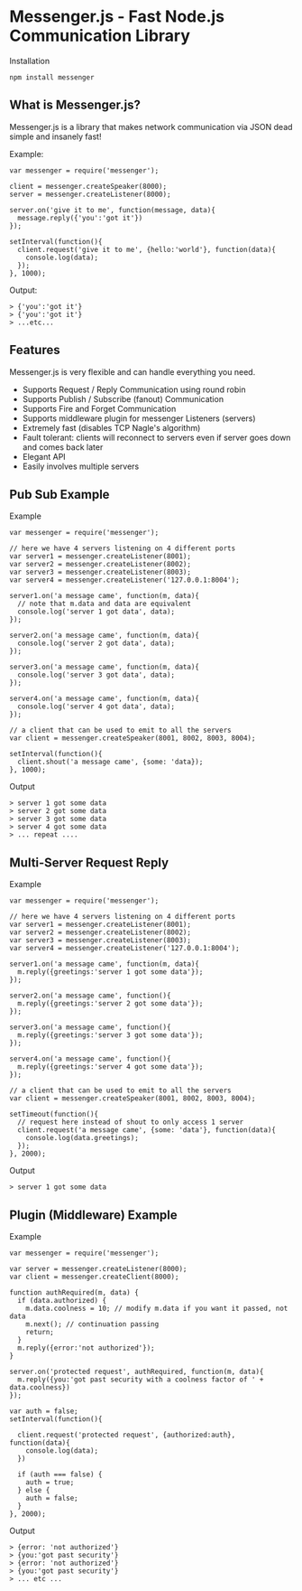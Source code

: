Messenger.js - Fast Node.js Communication Library
============
Installation

    npm install messenger

What is Messenger.js?
------------------
Messenger.js is a library that makes network communication via JSON dead simple and insanely fast!

Example:
  
    var messenger = require('messenger');
  
    client = messenger.createSpeaker(8000);
    server = messenger.createListener(8000);
  
    server.on('give it to me', function(message, data){
      message.reply({'you':'got it'})
    });
  
    setInterval(function(){
      client.request('give it to me', {hello:'world'}, function(data){
        console.log(data);
      });
    }, 1000);

Output:
  
    > {'you':'got it'}
    > {'you':'got it'}
    > ...etc...

Features
--------
Messenger.js is very flexible and can handle everything you need.

- Supports Request / Reply Communication using round robin
- Supports Publish / Subscribe (fanout) Communication
- Supports Fire and Forget Communication
- Supports middleware plugin for messenger Listeners (servers)
- Extremely fast (disables TCP Nagle's algorithm)
- Fault tolerant: clients will reconnect to servers even if server goes down and comes back later
- Elegant API
- Easily involves multiple servers

Pub Sub Example
-------------

Example
  
    var messenger = require('messenger');
  
    // here we have 4 servers listening on 4 different ports
    var server1 = messenger.createListener(8001);
    var server2 = messenger.createListener(8002);
    var server3 = messenger.createListener(8003);
    var server4 = messenger.createListener('127.0.0.1:8004');

    server1.on('a message came', function(m, data){
      // note that m.data and data are equivalent
      console.log('server 1 got data', data);
    });
  
    server2.on('a message came', function(m, data){
      console.log('server 2 got data', data);
    });
  
    server3.on('a message came', function(m, data){
      console.log('server 3 got data', data);
    });
  
    server4.on('a message came', function(m, data){
      console.log('server 4 got data', data);
    });
  
    // a client that can be used to emit to all the servers
    var client = messenger.createSpeaker(8001, 8002, 8003, 8004);
  
    setInterval(function(){
      client.shout('a message came', {some: 'data});
    }, 1000);
  

Output

    > server 1 got some data
    > server 2 got some data
    > server 3 got some data
    > server 4 got some data
    > ... repeat ....

Multi-Server Request Reply
-------------

Example

    var messenger = require('messenger');

    // here we have 4 servers listening on 4 different ports
    var server1 = messenger.createListener(8001);
    var server2 = messenger.createListener(8002);
    var server3 = messenger.createListener(8003);
    var server4 = messenger.createListener('127.0.0.1:8004');

    server1.on('a message came', function(m, data){
      m.reply({greetings:'server 1 got some data'});
    });

    server2.on('a message came', function(){
      m.reply({greetings:'server 2 got some data'});
    });

    server3.on('a message came', function(){
      m.reply({greetings:'server 3 got some data'});
    });

    server4.on('a message came', function(){
      m.reply({greetings:'server 4 got some data'});
    });

    // a client that can be used to emit to all the servers
    var client = messenger.createSpeaker(8001, 8002, 8003, 8004);

    setTimeout(function(){
      // request here instead of shout to only access 1 server
      client.request('a message came', {some: 'data'}, function(data){
        console.log(data.greetings);
      });
    }, 2000);


Output

    > server 1 got some data
    
    
Plugin (Middleware) Example
-------------

Example
    
    var messenger = require('messenger');
    
    var server = messenger.createListener(8000);
    var client = messenger.createClient(8000);
    
    function authRequired(m, data) {
      if (data.authorized) {
        m.data.coolness = 10; // modify m.data if you want it passed, not data
        m.next(); // continuation passing
        return;
      }
      m.reply({error:'not authorized'});
    }
    
    server.on('protected request', authRequired, function(m, data){
      m.reply({you:'got past security with a coolness factor of ' + data.coolness})
    });
    
    var auth = false;
    setInterval(function(){
      
      client.request('protected request', {authorized:auth}, function(data){
        console.log(data);
      })
      
      if (auth === false) {
        auth = true;
      } else {
        auth = false;
      }
    }, 2000);
    
Output
    
    > {error: 'not authorized'}
    > {you:'got past security'}
    > {error: 'not authorized'}
    > {you:'got past security'}
    > ... etc ...